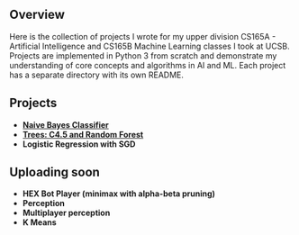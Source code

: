 ## Overview
Here is the collection of projects I wrote for my upper division CS165A - Artificial
Intelligence and CS165B Machine Learning classes I took at UCSB. Projects are
implemented in Python 3 from scratch and demonstrate my understanding of core concepts
and algorithms in AI and ML. Each project has a separate directory with its own README.

## Projects
- **[Naive Bayes Classifier](https://github.com/izuminka/core_ML_AI_concepts_algorithms/tree/master/Naive_Bayes_Classifier)**
- **[Trees: C4.5 and Random Forest](https://github.com/izuminka/core_ML_AI_concepts_algorithms/tree/master/Trees_C4.5_and_Random_Forest)**
- **Logistic Regression with SGD**

## Uploading soon
- **HEX Bot Player (minimax with alpha-beta pruning)**
- **Perception**
- **Multiplayer perception**
- **K Means**
